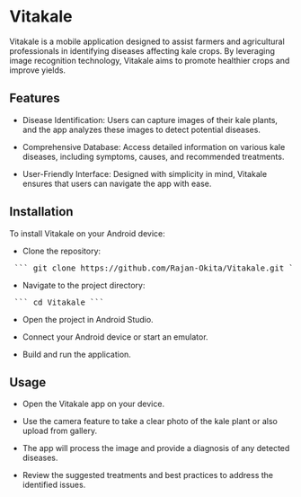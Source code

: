 # Vitakale
Vitakale is a mobile application designed to assist farmers and agricultural professionals in identifying diseases affecting kale crops. By leveraging image recognition technology, Vitakale aims to promote healthier crops and improve yields.

## Features
* Disease Identification: Users can capture images of their kale plants, and the app analyzes these images to detect potential diseases.​

* Comprehensive Database: Access detailed information on various kale diseases, including symptoms, causes, and recommended treatments.​

* User-Friendly Interface: Designed with simplicity in mind, Vitakale ensures that users can navigate the app with ease.​

## Installation
To install Vitakale on your Android device:​

* Clone the repository:​
<pre> ``` git clone https://github.com/Rajan-Okita/Vitakale.git ``` </pre>

* Navigate to the project directory:​
<pre> ``` cd Vitakale ``` </pre>

* Open the project in Android Studio.​

* Connect your Android device or start an emulator.​

* Build and run the application.​

## Usage
* Open the Vitakale app on your device.​

* Use the camera feature to take a clear photo of the kale plant or also upload from gallery.​

* The app will process the image and provide a diagnosis of any detected diseases.​

* Review the suggested treatments and best practices to address the identified issues.
